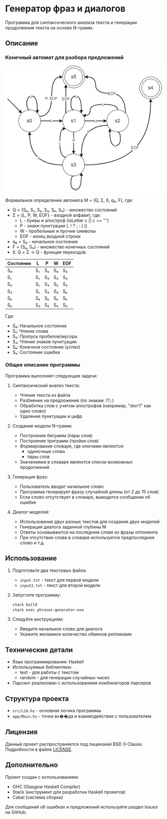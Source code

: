 # Генератор фраз и диалогов

Программа для синтаксического анализа текста и генерации продолжения текста на основе N-грамм.

## Описание

### Конечный автомат для разбора предложений

![Диаграмма состояний конечного автомата](automata_sentences_parser.png)

Формальное определение автомата M = (Q, Σ, δ, q₀, F), где:

- Q = {S₀, S₁, S₂, S₃, S₄, S₅} - множество состояний
- Σ = {L, P, W, EOF} - входной алфавит, где:
  * L - буквы и апостроф (isLetter c || c == '\'')
  * P - знаки пунктуации (. ! ? ; : ( ))
  * W - пробельные и прочие символы
  * EOF - конец входной строки
- q₀ = S₀ - начальное состояние
- F = {S₄, S₅} - множество конечных состояний
- δ: Q × Σ → Q - функция переходов:

| Состояние | L | P | W | EOF |
|-----------|---|---|---|-----|
| S₀        | S₁| Sₑ| S₀| S₅ |
| S₁        | S₁| S₃| S₂| S₅ |
| S₂        | S₁| S₃| S₂| S₅ |
| S₃        | S₁| S₃| S₀| S₄ |
| S₄        | S₄| S₄| S₄| S₄ |
| S₅        | S₅| S₅| S₅| S₅ |

Где:
- S₀: Начальное состояние
- S₁: Чтение слова
- S₂: Пропуск пробелов/мусора
- S₃: Чтение знаков пунктуации
- S₄: Конечное состояние (успех)
- Sₑ: Состояние ошибки

### Общее описание программы
Программа выполняет следующие задачи:

1. Синтаксический анализ текста:
   - Чтение текста из файла
   - Разбиение на предложения (по знакам .!?;:)
   - Обработка слов с учетом апострофов (например, "don't" как одно слово)
   - Удаление пунктуации и цифр

2. Создание модели N-грамм:
   - Построение биграмм (пары слов)
   - Построение триграмм (тройки слов)
   - Формирование словаря, где ключами являются:
     * одиночные слова
     * пары слов
   - Значениями в словаре являются списки возможных продолжений

3. Генерация фраз:
   - Пользователь вводит начальное слово
   - Программа генерирует фразу случайной длины (от 2 до 15 слов)
   - Если слово отсутствует в словаре, выводится сообщение об ошибке

4. Диалог моделей:
   - Использование двух разных текстов для создания двух моделей
   - Генерация диалога заданной глубины M
   - Ответы основываются на последнем слове из фразы оппонента
   - При отсутствии слова в словаре используется предпоследнее слово и т.д.

## Использование

1. Подготовьте два текстовых файла:
   - `input.txt` - текст для первой модели
   - `input2.txt` - текст для второй модели

2. Запустите программу:
   ```bash
   stack build
   stack exec phrases-generator-exe
   ```

3. Следуйте инструкциям:
   - Введите начальное слово для диалога
   - Укажите желаемое количество обменов репликами

## Технические детали

- Язык программирования: Haskell
- Используемые библиотеки:
  * text - для работы с текстом
  * random - для генерации случайных чисел
- Парсинг реализован с использованием комбинаторов парсеров

## Структура проекта

- `src/Lib.hs` - основная логика программы
- `app/Main.hs` - точка вх��да и взаимодействие с пользователем

## Лицензия

Данный проект распространяется под лицензией BSD 3-Clause. Подробности в файле [LICENSE](LICENSE).

## Дополнительно

Проект создан с использованием:
- GHC (Glasgow Haskell Compiler)
- Stack (инструмент для разработки Haskell проектов)
- Cabal (система сборки)

Для сообщений об ошибках и предложений используйте раздел Issues на GitHub.
